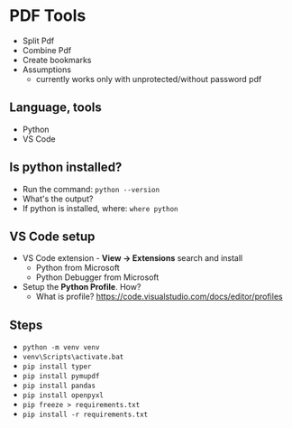 # PDF Tools

* Split Pdf
* Combine Pdf
* Create bookmarks
* Assumptions
  * currently works only with unprotected/without password pdf

## Language, tools

* Python
* VS Code

## Is python installed?

* Run the command: `python --version`
* What's the output?
* If python is installed, where: `where python`

## VS Code setup

* VS Code extension - **View -> Extensions** search and install
  * Python from Microsoft
  * Python Debugger from Microsoft
* Setup the **Python Profile**. How?
  * What is profile? <https://code.visualstudio.com/docs/editor/profiles>

## Steps

* `python -m venv venv`
* `venv\Scripts\activate.bat`
* `pip install typer`
* `pip install pymupdf`
* `pip install pandas`
* `pip install openpyxl`
* `pip freeze > requirements.txt`
* `pip install -r requirements.txt`
